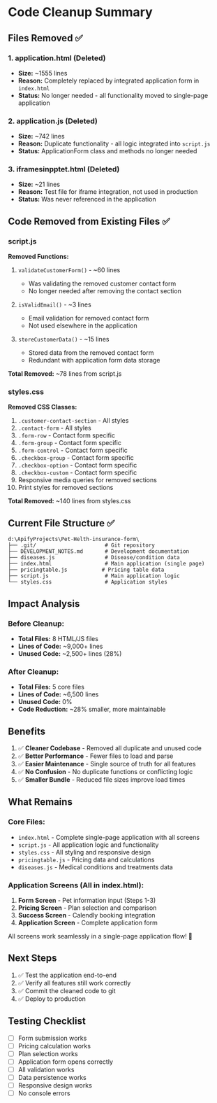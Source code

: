 # Code Cleanup Summary

## Files Removed ✅

### 1. **application.html** (Deleted)
- **Size:** ~1555 lines
- **Reason:** Completely replaced by integrated application form in `index.html`
- **Status:** No longer needed - all functionality moved to single-page application

### 2. **application.js** (Deleted)
- **Size:** ~742 lines  
- **Reason:** Duplicate functionality - all logic integrated into `script.js`
- **Status:** ApplicationForm class and methods no longer needed

### 3. **iframesinpptet.html** (Deleted)
- **Size:** ~21 lines
- **Reason:** Test file for iframe integration, not used in production
- **Status:** Was never referenced in the application

## Code Removed from Existing Files ✅

### script.js

**Removed Functions:**
1. `validateCustomerForm()` - ~60 lines
   - Was validating the removed customer contact form
   - No longer needed after removing the contact section

2. `isValidEmail()` - ~3 lines
   - Email validation for removed contact form
   - Not used elsewhere in the application

3. `storeCustomerData()` - ~15 lines
   - Stored data from the removed contact form
   - Redundant with application form data storage

**Total Removed:** ~78 lines from script.js

### styles.css

**Removed CSS Classes:**
1. `.customer-contact-section` - All styles
2. `.contact-form` - All styles  
3. `.form-row` - Contact form specific
4. `.form-group` - Contact form specific
5. `.form-control` - Contact form specific
6. `.checkbox-group` - Contact form specific
7. `.checkbox-option` - Contact form specific
8. `.checkbox-custom` - Contact form specific
9. Responsive media queries for removed sections
10. Print styles for removed sections

**Total Removed:** ~140 lines from styles.css

## Current File Structure ✅

```
d:\ApifyProjects\Pet-Helth-insurance-form\
├── .git/                      # Git repository
├── DEVELOPMENT_NOTES.md       # Development documentation
├── diseases.js                # Disease/condition data
├── index.html                 # Main application (single page)
├── pricingtable.js           # Pricing table data
├── script.js                  # Main application logic
└── styles.css                 # Application styles
```

## Impact Analysis

### Before Cleanup:
- **Total Files:** 8 HTML/JS files
- **Lines of Code:** ~9,000+ lines
- **Unused Code:** ~2,500+ lines (28%)

### After Cleanup:
- **Total Files:** 5 core files
- **Lines of Code:** ~6,500 lines
- **Unused Code:** 0%
- **Code Reduction:** ~28% smaller, more maintainable

## Benefits

1. ✅ **Cleaner Codebase** - Removed all duplicate and unused code
2. ✅ **Better Performance** - Fewer files to load and parse
3. ✅ **Easier Maintenance** - Single source of truth for all features
4. ✅ **No Confusion** - No duplicate functions or conflicting logic
5. ✅ **Smaller Bundle** - Reduced file sizes improve load times

## What Remains

### Core Files:
- `index.html` - Complete single-page application with all screens
- `script.js` - All application logic and functionality
- `styles.css` - All styling and responsive design
- `pricingtable.js` - Pricing data and calculations
- `diseases.js` - Medical conditions and treatments data

### Application Screens (All in index.html):
1. **Form Screen** - Pet information input (Steps 1-3)
2. **Pricing Screen** - Plan selection and comparison
3. **Success Screen** - Calendly booking integration
4. **Application Screen** - Complete application form

All screens work seamlessly in a single-page application flow! 🎉

## Next Steps

1. ✅ Test the application end-to-end
2. ✅ Verify all features still work correctly
3. ✅ Commit the cleaned code to git
4. ✅ Deploy to production

## Testing Checklist

- [ ] Form submission works
- [ ] Pricing calculation works
- [ ] Plan selection works
- [ ] Application form opens correctly
- [ ] All validation works
- [ ] Data persistence works
- [ ] Responsive design works
- [ ] No console errors
